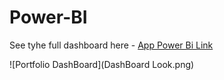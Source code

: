 # Power-BI

See tyhe full dashboard here  - [App Power Bi Link](https://app.powerbi.com/view?r=eyJrIjoiYjczZWMwNTQtNjJkYS00ZmYxLTg1YmQtNTJkNzk3NzQ0OTIxIiwidCI6ImYyYzhmZGNiLWNjNzItNGVhZi1hZmY5LTM1NDNlZDMwN2RmNyJ9)

![Portfolio DashBoard](DashBoard Look.png)

